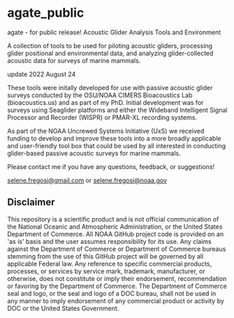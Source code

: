 # agate_public
agate - for public release!
Acoustic Glider Analysis Tools and Environment

A collection of tools to be used for piloting acoustic gliders, processing glider positional and environmental data, and analyzing glider-collected acoustic data for surveys of marine mammals. 

update 2022 August 24

These tools were initally developed for use with passive acoustic glider surveys conducted by the OSU/NOAA CIMERS Bioacoustics Lab (bioacoustics.us) and as part of my PhD. Initial development was for surveys using Seaglider platforms and either the Wideband Intelligent Signal Processor and Recorder (WISPR) or PMAR-XL recording systems. 

As part of the NOAA Uncrewed Systems Initiative (UxS) we received funding to develop and improve these tools into a more broadly applicable and user-friendly tool box that could be used by all interested in conducting glider-based passive acoustic surveys for marine mammals. 

Please contact me if you have any questions, feedback, or suggestions!

selene.fregosi@gmail.com or selene.fregosi@noaa.gov


## Disclaimer
This repository is a scientific product and is not official communication of the National Oceanic and Atmospheric Administration, or the United States Department of Commerce. All NOAA GitHub project code is provided on an 'as is' basis and the user assumes responsibility for its use. Any claims against the Department of Commerce or Department of Commerce bureaus stemming from the use of this GitHub project will be governed by all applicable Federal law. Any reference to specific commercial products, processes, or services by service mark, trademark, manufacturer, or otherwise, does not constitute or imply their endorsement, recommendation or favoring by the Department of Commerce. The Department of Commerce seal and logo, or the seal and logo of a DOC bureau, shall not be used in any manner to imply endorsement of any commercial product or activity by DOC or the United States Government.